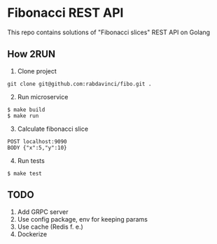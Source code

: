 # Fibonacci REST API

This repo contains solutions of "Fibonacci slices" REST API on Golang

## How 2RUN

1. Clone project

```
git clone git@github.com:rabdavinci/fibo.git .
```

2. Run microservice

```
$ make build
$ make run
```

3. Calculate fibonacci slice

```
POST localhost:9090
BODY {"x":5,"y":10}
```
4. Run tests
```
$ make test
```

## TODO

1. Add GRPC server
2. Use config package, env for keeping params
3. Use cache (Redis f. e.)
4. Dockerize
